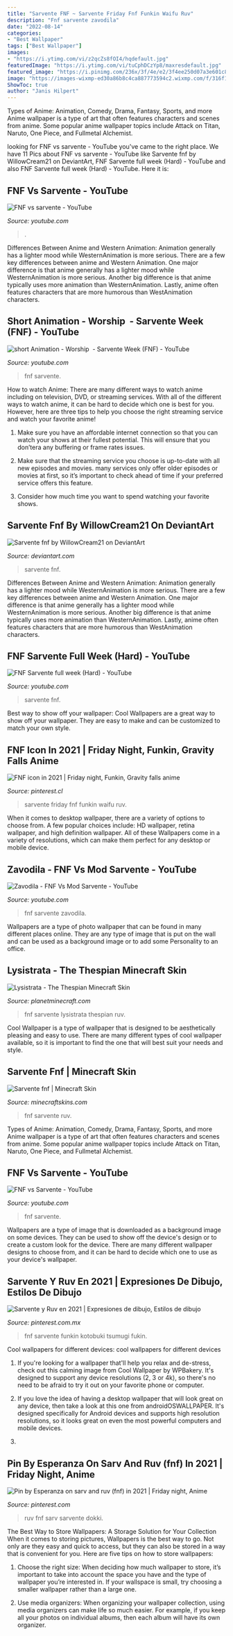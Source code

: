 ```yaml
---
title: "Sarvente FNF ~ Sarvente Friday Fnf Funkin Waifu Ruv"
description: "Fnf sarvente zavodila"
date: "2022-08-14"
categories:
- "Best Wallpaper"
tags: ["Best Wallpaper"]
images:
- "https://i.ytimg.com/vi/z2qcZs8fOI4/hqdefault.jpg"
featuredImage: "https://i.ytimg.com/vi/tuCphDCzYp8/maxresdefault.jpg"
featured_image: "https://i.pinimg.com/236x/3f/4e/e2/3f4ee250d07a3e601c826a42821f5bd7.jpg?nii=t"
image: "https://images-wixmp-ed30a86b8c4ca887773594c2.wixmp.com/f/316f10c8-b785-477e-a185-ca8017441e09/degx7o1-6046a62f-585a-4020-9cb7-0a1c685596f0.jpg?token=eyJ0eXAiOiJKV1QiLCJhbGciOiJIUzI1NiJ9.eyJzdWIiOiJ1cm46YXBwOjdlMGQxODg5ODIyNjQzNzNhNWYwZDQxNWVhMGQyNmUwIiwiaXNzIjoidXJuOmFwcDo3ZTBkMTg4OTgyMjY0MzczYTVmMGQ0MTVlYTBkMjZlMCIsIm9iaiI6W1t7InBhdGgiOiJcL2ZcLzMxNmYxMGM4LWI3ODUtNDc3ZS1hMTg1LWNhODAxNzQ0MWUwOVwvZGVneDdvMS02MDQ2YTYyZi01ODVhLTQwMjAtOWNiNy0wYTFjNjg1NTk2ZjAuanBnIn1dXSwiYXVkIjpbInVybjpzZXJ2aWNlOmZpbGUuZG93bmxvYWQiXX0.W-EPc_WGyWhPi_N8yFvZnhYfoVNETcELhlpdZv9pMTI"
ShowToc: true
author: "Janis Hilpert"
---
```



Types of Anime: Animation, Comedy, Drama, Fantasy, Sports, and more
Anime wallpaper is a type of art that often features characters and scenes from anime. Some popular anime wallpaper topics include Attack on Titan, Naruto, One Piece, and Fullmetal Alchemist.

	

		
looking for FNF vs sarvente - YouTube you've came to the right place. We have 11 Pics about FNF vs sarvente - YouTube like Sarvente fnf by WillowCream21 on DeviantArt, FNF Sarvente full week (Hard) - YouTube and also FNF Sarvente full week (Hard) - YouTube. Here it is:
		
    
## FNF Vs Sarvente - YouTube

<img loading=lazy src="https://i.ytimg.com/vi/z2qcZs8fOI4/hqdefault.jpg" onerror="this.onerror=null;this.src='https://tse1.mm.bing.net/th?id=OIP.hoRHfWG0tnaduFQX8Qqo1AHaFj&amp;pid=15.1';" alt="FNF vs sarvente - YouTube">

_Source: youtube.com_

>. 

	

Differences Between Anime and Western Animation: Animation generally has a lighter mood while WesternAnimation is more serious.
There are a few key differences between anime and Western Animation. One major difference is that anime generally has a lighter mood while WesternAnimation is more serious. Another big difference is that anime typically uses more animation than WesternAnimation. Lastly, anime often features characters that are more humorous than WestAnimation characters.

    
## Short Animation - ︎Worship ︎ - Sarvente Week (FNF) - YouTube

<img loading=lazy src="https://i.ytimg.com/vi/mU7a7PR_Z-U/maxresdefault.jpg" onerror="this.onerror=null;this.src='https://tse1.mm.bing.net/th?id=OIP.pndXxRyJXkHGaVTHRGgmhAHaEK&amp;pid=15.1';" alt="short Animation - ︎Worship ︎ - Sarvente Week (FNF) - YouTube">

_Source: youtube.com_

>fnf sarvente. 

	

How to watch Anime: There are many different ways to watch anime including on television, DVD, or streaming services.
With all of the different ways to watch anime, it can be hard to decide which one is best for you. However, here are three tips to help you choose the right streaming service and watch your favorite anime!
1. Make sure you have an affordable internet connection so that you can watch your shows at their fullest potential. This will ensure that you don’tera any buffering or frame rates issues.

2. Make sure that the streaming service you choose is up-to-date with all new episodes and movies. many services only offer older episodes or movies at first, so it’s important to check ahead of time if your preferred service offers this feature.

3. Consider how much time you want to spend watching your favorite shows.

    
## Sarvente Fnf By WillowCream21 On DeviantArt

<img loading=lazy src="https://images-wixmp-ed30a86b8c4ca887773594c2.wixmp.com/f/316f10c8-b785-477e-a185-ca8017441e09/degx7o1-6046a62f-585a-4020-9cb7-0a1c685596f0.jpg?token=eyJ0eXAiOiJKV1QiLCJhbGciOiJIUzI1NiJ9.eyJzdWIiOiJ1cm46YXBwOjdlMGQxODg5ODIyNjQzNzNhNWYwZDQxNWVhMGQyNmUwIiwiaXNzIjoidXJuOmFwcDo3ZTBkMTg4OTgyMjY0MzczYTVmMGQ0MTVlYTBkMjZlMCIsIm9iaiI6W1t7InBhdGgiOiJcL2ZcLzMxNmYxMGM4LWI3ODUtNDc3ZS1hMTg1LWNhODAxNzQ0MWUwOVwvZGVneDdvMS02MDQ2YTYyZi01ODVhLTQwMjAtOWNiNy0wYTFjNjg1NTk2ZjAuanBnIn1dXSwiYXVkIjpbInVybjpzZXJ2aWNlOmZpbGUuZG93bmxvYWQiXX0.W-EPc_WGyWhPi_N8yFvZnhYfoVNETcELhlpdZv9pMTI" onerror="this.onerror=null;this.src='https://tse1.mm.bing.net/th?id=OIP.V8SZOCH31QFnZk0yPkWDcgHaHa&amp;pid=15.1';" alt="Sarvente fnf by WillowCream21 on DeviantArt">

_Source: deviantart.com_

>sarvente fnf. 

	

Differences Between Anime and Western Animation: Animation generally has a lighter mood while WesternAnimation is more serious.
There are a few key differences between anime and Western Animation. One major difference is that anime generally has a lighter mood while WesternAnimation is more serious. Another big difference is that anime typically uses more animation than WesternAnimation. Lastly, anime often features characters that are more humorous than WestAnimation characters.

    
## FNF Sarvente Full Week (Hard) - YouTube

<img loading=lazy src="https://i.ytimg.com/vi/0nzK2Fn2XkA/maxresdefault.jpg" onerror="this.onerror=null;this.src='https://tse2.mm.bing.net/th?id=OIP.5FKKERBGT0CIFvtbG183bgHaEK&amp;pid=15.1';" alt="FNF Sarvente full week (Hard) - YouTube">

_Source: youtube.com_

>sarvente fnf. 

	

Best way to show off your wallpaper:
Cool Wallpapers are a great way to show off your wallpaper. They are easy to make and can be customized to match your own style.

    
## FNF Icon In 2021 | Friday Night, Funkin, Gravity Falls Anime

<img loading=lazy src="https://i.pinimg.com/736x/07/3f/bd/073fbd20beb0574fba317cea75362536.jpg" onerror="this.onerror=null;this.src='https://tse4.mm.bing.net/th?id=OIP.gmTKVGN7clNDBqXQa3P5TAHaHa&amp;pid=15.1';" alt="FNF icon in 2021 | Friday night, Funkin, Gravity falls anime">

_Source: pinterest.cl_

>sarvente friday fnf funkin waifu ruv. 

	

When it comes to desktop wallpaper, there are a variety of options to choose from. A few popular choices include: HD wallpaper, retina wallpaper, and high definition wallpaper. All of these Wallpapers come in a variety of resolutions, which can make them perfect for any desktop or mobile device. 

    
## Zavodila - FNF Vs Mod Sarvente - YouTube

<img loading=lazy src="https://i.ytimg.com/vi/d7IWFW4PntM/maxresdefault.jpg" onerror="this.onerror=null;this.src='https://tse1.mm.bing.net/th?id=OIP.x1gQFs6HJ4a9woHjEJwThgHaEK&amp;pid=15.1';" alt="Zavodila - FNF Vs Mod Sarvente - YouTube">

_Source: youtube.com_

>fnf sarvente zavodila. 

	



Wallpapers are a type of photo wallpaper that can be found in many different places online. They are any type of image that is put on the wall and can be used as a background image or to add some Personality to an office.

    
## Lysistrata - The Thespian Minecraft Skin

<img loading=lazy src="https://static.planetminecraft.com/files/resource_media/preview/3c6445fd00bffddcd0338eb055ba7bcf832494ba-14260573-minecraft-skin.jpg" onerror="this.onerror=null;this.src='https://tse2.mm.bing.net/th?id=OIP.R1sXe11--X4UctNXwDgzTAAAAA&amp;pid=15.1';" alt="Lysistrata - The Thespian Minecraft Skin">

_Source: planetminecraft.com_

>fnf sarvente lysistrata thespian ruv. 

	

Cool Wallpaper is a type of wallpaper that is designed to be aesthetically pleasing and easy to use. There are many different types of cool wallpaper available, so it is important to find the one that will best suit your needs and style.

    
## Sarvente Fnf | Minecraft Skin

<img loading=lazy src="https://www.minecraftskins.com/uploads/preview-skins/2021/05/07/sarvente-fnf-17725777.png?v422" onerror="this.onerror=null;this.src='https://tse1.mm.bing.net/th?id=OIP.16dQnhW03My4edXXJUfcPAAAAA&amp;pid=15.1';" alt="Sarvente fnf | Minecraft Skin">

_Source: minecraftskins.com_

>fnf sarvente ruv. 

	

Types of Anime: Animation, Comedy, Drama, Fantasy, Sports, and more
Anime wallpaper is a type of art that often features characters and scenes from anime. Some popular anime wallpaper topics include Attack on Titan, Naruto, One Piece, and Fullmetal Alchemist.

    
## FNF Vs Sarvente - YouTube

<img loading=lazy src="https://i.ytimg.com/vi/tuCphDCzYp8/maxresdefault.jpg" onerror="this.onerror=null;this.src='https://tse3.mm.bing.net/th?id=OIP.gbjZ7nGObFoeaV8Bp3tWAwHaEK&amp;pid=15.1';" alt="FNF vs Sarvente - YouTube">

_Source: youtube.com_

>fnf sarvente. 

	

Wallpapers are a type of image that is downloaded as a background image on some devices. They can be used to show off the device's design or to create a custom look for the device. There are many different wallpaper designs to choose from, and it can be hard to decide which one to use as your device's wallpaper.

    
## Sarvente Y Ruv En 2021 | Expresiones De Dibujo, Estilos De Dibujo

<img loading=lazy src="https://i.pinimg.com/236x/3f/4e/e2/3f4ee250d07a3e601c826a42821f5bd7.jpg?nii=t" onerror="this.onerror=null;this.src='https://tse4.mm.bing.net/th?id=OIP.0PbYauzRXGbIs7UJRJCy4QAAAA&amp;pid=15.1';" alt="Sarvente y Ruv en 2021 | Expresiones de dibujo, Estilos de dibujo">

_Source: pinterest.com.mx_

>fnf sarvente funkin kotobuki tsumugi fukin. 

	

Cool wallpapers for different devices:
cool wallpapers for different devices 

1. If you're looking for a wallpaper that'll help you relax and de-stress, check out this calming image from Cool Wallpaper by WPBakery. It's designed to support any device resolutions (2, 3 or 4k), so there's no need to be afraid to try it out on your favorite phone or computer.

2. If you love the idea of having a desktop wallpaper that will look great on any device, then take a look at this one from androidOSWALLPAPER. It's designed specifically for Android devices and supports high resolution resolutions, so it looks great on even the most powerful computers and mobile devices.

3.

    
## Pin By Esperanza On Sarv And Ruv (fnf) In 2021 | Friday Night, Anime

<img loading=lazy src="https://i.pinimg.com/736x/c6/d6/48/c6d6483182cff416cd3e9946e40edf56.jpg" onerror="this.onerror=null;this.src='https://tse4.mm.bing.net/th?id=OIP.xsMqjiqDaTlMhK9CQ7PFEAHaHa&amp;pid=15.1';" alt="Pin by Esperanza on sarv and ruv (fnf) in 2021 | Friday night, Anime">

_Source: pinterest.com_

>ruv fnf sarv sarvente dokki. 

	

The Best Way to Store Wallpapers: A Storage Solution for Your Collection
When it comes to storing pictures, Wallpapers is the best way to go. Not only are they easy and quick to access, but they can also be stored in a way that is convenient for you. Here are five tips on how to store wallpapers:
1) Choose the right size: When deciding how much wallpaper to store, it’s important to take into account the space you have and the type of wallpaper you’re interested in. If your wallspace is small, try choosing a smaller wallpaper rather than a large one.

2) Use media organizers: When organizing your wallpaper collection, using media organizers can make life so much easier. For example, if you keep all your photos on individual albums, then each album will have its own organizer.


